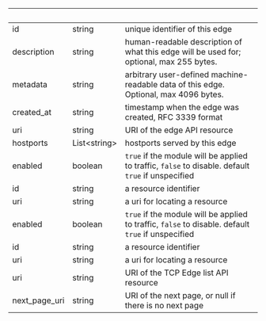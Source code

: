 <!-- Code generated for API Clients. DO NOT EDIT. -->

| &nbsp;        | &nbsp;             | &nbsp;                                                                                             |
| ------------- | ------------------ | -------------------------------------------------------------------------------------------------- |
| id            | string             | unique identifier of this edge                                                                     |
| description   | string             | human-readable description of what this edge will be used for; optional, max 255 bytes.            |
| metadata      | string             | arbitrary user-defined machine-readable data of this edge. Optional, max 4096 bytes.               |
| created_at    | string             | timestamp when the edge was created, RFC 3339 format                                               |
| uri           | string             | URI of the edge API resource                                                                       |
| hostports     | List&lt;string&gt; | hostports served by this edge                                                                      |
| enabled       | boolean            | `true` if the module will be applied to traffic, `false` to disable. default `true` if unspecified |
| id            | string             | a resource identifier                                                                              |
| uri           | string             | a uri for locating a resource                                                                      |
| enabled       | boolean            | `true` if the module will be applied to traffic, `false` to disable. default `true` if unspecified |
| id            | string             | a resource identifier                                                                              |
| uri           | string             | a uri for locating a resource                                                                      |
| uri           | string             | URI of the TCP Edge list API resource                                                              |
| next_page_uri | string             | URI of the next page, or null if there is no next page                                             |
